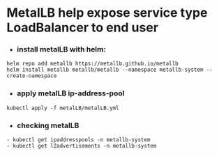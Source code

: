 # MetalLB help expose service type LoadBalancer to end  user

- ### install metalLB with helm:

```
helm repo add metallb https://metallb.github.io/metallb
helm install metallb metallb/metallb --namespace metallb-system --create-namespace
```

- ### apply metalLB  ip-address-pool
```
kubectl apply -f metalLB/metalLB.yml
```

- ### checking metalLB
```
- kubectl get ipaddresspools -n metallb-system
- kubectl get l2advertisements -n metallb-system
```
